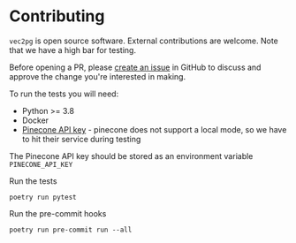 # Contributing

`vec2pg` is open source software. External contributions are welcome. Note that we have a high bar for testing.

Before opening a PR, please [create an issue](https://github.com/supabase-community/vec2pg/issues/new/choose) in GitHub to discuss and approve the change you're interested in making.

To run the tests you will need:

- Python >= 3.8
- Docker
- [Pinecone API key](https://docs.pinecone.io/guides/get-started/authentication#find-your-pinecone-api-key) - pinecone does not support a local mode, so we have to hit their service during testing

The Pinecone API key should be stored as an environment variable `PINECONE_API_KEY`

Run the tests
```
poetry run pytest
```

Run the pre-commit hooks
```
poetry run pre-commit run --all
```
